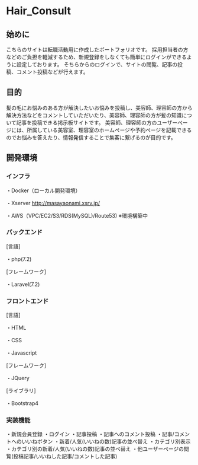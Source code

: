 # Hair_Consult


## 始めに
こちらのサイトは転職活動用に作成したポートフォリオです。
採用担当者の方などのご負担を軽減するため、新規登録をしなくても簡単にログインができるように設定しております。
そちらからのログインで、サイトの閲覧、記事の投稿、コメント投稿などが行えます。

## 目的
髪の毛にお悩みのある方が解決したいお悩みを投稿し、美容師、理容師の方から解決方法などをコメントしていただいたり、美容師、理容師の方が髪の知識について記事を投稿できる掲示板サイトです。
美容師、理容師の方のユーザーページには、所属している美容室、理容室のホームぺージや予約ページを記載できるのでお悩みを答えたり、情報発信することで集客に繋げるのが目的です。

## 開発環境
### インフラ
・Docker（ローカル開発環境）

・Xserver
http://masayaonami.xsrv.jp/

・AWS（VPC/EC2/S3/RDS(MySQL)/Route53) ※環境構築中

### バックエンド
[言語]

・php(7.2)

[フレームワーク]

・Laravel(7.2)

### フロントエンド
[言語]

・HTML

・CSS

・Javascript

[フレームワーク]

・JQuery

[ライブラリ]

・Bootstrap4

### 実装機能
・新規会員登録
・ログイン
・記事投稿
・記事へのコメント投稿
・記事/コメントへのいいねボタン
・新着/人気(いいねの数)記事の並べ替え
・カテゴリ別表示
・カテゴリ別の新着/人気(いいねの数)記事の並べ替え
・他ユーザーページの閲覧(投稿記事/いいねした記事/コメントした記事)


